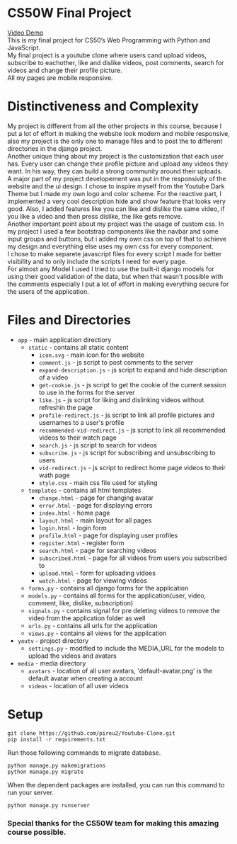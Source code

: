 # CS50W Final Project
 [Video Demo](https://youtu.be/G9ITSwskh94)
 </br>
This is my final project for CS50’s Web Programming with Python and JavaScript. </br>
My final project is a youtube clone where users cand upload videos, subscribe to eachother, like and dislike videos, post comments, search for videos and change their profile picture. </br>
All my pages are mobile responsive. </br>

# Distinctiveness and Complexity
My project is different from all the other projects in this course, because I put a lot of effort in making the website look modern and mobile responsive, also my project is the only one to manage files and to post the to different directories in the django project.</br>
Another unique thing about my project is the customization that each user has. Every user can change their profile picture and upload any videos they want. In his way, they can build a strong community around their uploads. </br>
A major part of my project developement was put in the responsivity of the website and the ui design. I chose to inspire myself from the Youtube Dark Theme but I made my own logo and color scheme. For the reactive part, I implemented a very cool description hide and show feature that looks very good. Also, I added features like you can like and dislike the same video, if you like a video and then press dislike, the like gets remove. </br>
Another important point about my project was the usage of custom css. In my project I used a few bootstrap components like the navbar and some input groups and buttons, but i added my own css on top of that to achieve my design and everything else uses my own css for every component. </br>
I chose to make separete javascript files for every script I made for better visibility and to only include the scripts I need for every page. </br>
For almost any Model I used I tried to use the built-it django models for using their good validation of the data, but when that wasn't possible with the comments especially I put a lot of effort in making everything secure for the users of the application. </br>

# Files and Directories
- `app` - main application directiory
    - `static` - contains all static content
        - `icon.svg` - main icon for the website
        - `comment.js` - js script to post comments to the server
        - `expand-description.js` - js script to expand and hide description of a video
        - `get-cookie.js` - js script to get the cookie of the current session to use in the forms for the server
        - `like.js` - js script for liking and dislinking videos without refreshin the page
        - `profile-redirect.js` - js script to link all profile pictures and usernames to a user's profile
        - `recommended-vid-redirect.js` - js script to link all recommended videos to their watch page
        - `search.js` - js script to search for videos 
        - `subscribe.js` - js script for subscribing and unsubscribing to users 
        - `vid-redirect.js` - js script to redirect home page videos to their wath page
        - `style.css` - main css file used for styling
    - `templates` - contains all html templates
        - `change.html` - page for changing avatar
        - `error.html` - page for displaying errors
        - `index.html` - home page
        - `layout.html` - main layout for all pages
        - `login.html` - login form
        - `profile.html` - page for displaying user profiles
        - `register.html` - register form
        - `search.html` - page for searching videos
        - `subscribed.html` - page for all videos from users you subscribed to
        - `upload.html` - form for uploading vidoes
        - `watch.html` - page for viewing videos
    - `forms.py` - contains all django forms for the application
    - `models.py` - contains all forms for the application(user, video, comment, like, dislike, subscription)
    - `signals.py` - contains signal for pre deleting videos to remove the video from the application folder as well
    - `urls.py` - contains all urls for the application
    - `views.py` - contains all views for the application
- `youtv` - project directory
    - `settings.py` - modified to include the MEDIA_URL for the models to upload the videos and avatars
- `media` - media directory
    - `avatars` - location of all user avatars, 'default-avatar.png' is the default avatar when creating a account
    - `videos` - location of all user videos


# Setup

```shell script
git clone https://github.com/pireu2/Youtube-Clone.git
pip install -r requirements.txt
```

Run those following commands to migrate database.

```shell script
python manage.py makemigrations
python manage.py migrate
```

When the dependent packages are installed, you can run this command to run your server.
```shell script
python manage.py runserver
```

### Special thanks for the CS50W team for making this amazing course possible.
